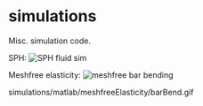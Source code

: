 # simulations
Misc. simulation code.

SPH:
![SPH fluid sim](https://github.com/darren-moo/simulations/matlab/SPH/sphDemo.gif)

Meshfree elasticity:
![meshfree bar bending](https://github.com/darren-moo/simulations/matlab/meshfreeElasticity/barBend.gif)

simulations/matlab/meshfreeElasticity/barBend.gif